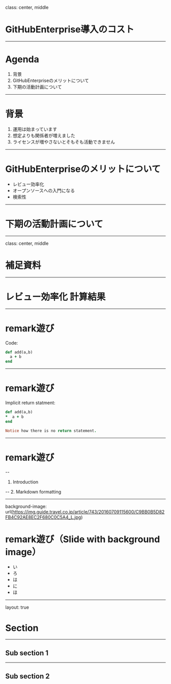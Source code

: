 class: center, middle
# GitHubEnterprise導入のコスト

---

# Agenda

1. 背景
1. GitHubEnterpriseのメリットについて
1. 下期の活動計画について

---

# 背景

  1. 運用は始まっています
  1. 想定よりも関係者が増えました
  1. ライセンスが増やさないとそもそも活動できません

---

# GitHubEnterpriseのメリットについて

* レビュー効率化
* オープンソースへの入門になる
* 検索性

---

# 下期の活動計画について

---

class: center, middle
# 補足資料


---

# レビュー効率化 計算結果

---

# remark遊び

Code:

```ruby
def add(a,b)
  a + b
end
```
---

# remark遊び
Implicit return statment:

```ruby
def add(a,b)
*  a + b
end

Notice how there is no return statement.
```
---

# remark遊び

--
1. Introduction

--
2. Markdown formatting

---
background-image: url(https://img.guide.travel.co.jp/article/743/20160709115600/C9BB0B5D82FB4C92AE8EC2F680C0C5A4_L.jpg)
# remark遊び（Slide with background image）

* い
* ろ
* は
* に
* ほ

---

layout: true

# Section

---

## Sub section 1

---

## Sub section 2